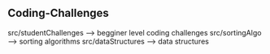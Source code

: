## Coding-Challenges
src/studentChallenges --> begginer level coding challenges
src/sortingAlgo --> sorting algorithms 
src/dataStructures --> data structures

